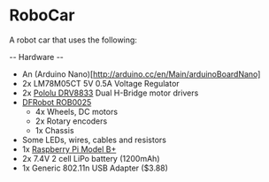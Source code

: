 # RoboCar
A robot car that uses the following:

-- Hardware --
- An (Arduino Nano)[http://arduino.cc/en/Main/arduinoBoardNano]
- 2x LM78M05CT 5V 0.5A Voltage Regulator
- 2x [Pololu DRV8833](https://www.pololu.com/product/2130) Dual H-Bridge motor drivers
- [DFRobot ROB0025](http://www.dfrobot.com/wiki/index.php/NEW_A4WD_Mobile_Robot_with_encoder_%28SKU:ROB0025%29)
  - 4x Wheels, DC motors
  - 2x Rotary encoders
  - 1x Chassis
- Some LEDs, wires, cables and resistors
- 1x [Raspberry Pi Model B+](http://www.raspberrypi.org/products/model-b-plus/)
- 2x 7.4V 2 cell LiPo battery (1200mAh) 
- 1x Generic 802.11n USB Adapter ($3.88)

